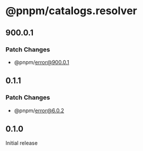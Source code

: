 # @pnpm/catalogs.resolver

## 900.0.1

### Patch Changes

- @pnpm/error@900.0.1

## 0.1.1

### Patch Changes

- @pnpm/error@6.0.2

## 0.1.0

Initial release
